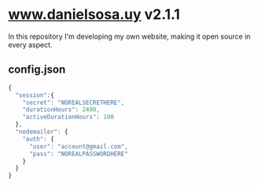 # www.danielsosa.uy v2.1.1
In this repository I'm developing my own website, making it open source in every aspect.
## config.json
```javascript
{
  "session":{
    "secret": "NOREALSECRETHERE",
    "durationHours": 2400,
    "activeDurationHours": 100
  },
  "nodemailer": {
    "auth": {
      "user": "account@gmail.com",
      "pass": "NOREALPASSWORDHERE"
    }
  }
}
```
